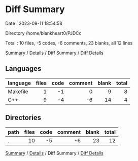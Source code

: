 # Diff Summary

Date : 2023-09-11 18:54:58

Directory /home/blankheart0/PJDCc

Total : 10 files,  -5 codes, -6 comments, 23 blanks, all 12 lines

[Summary](results.md) / [Details](details.md) / Diff Summary / [Diff Details](diff-details.md)

## Languages
| language | files | code | comment | blank | total |
| :--- | ---: | ---: | ---: | ---: | ---: |
| Makefile | 1 | -1 | 0 | 9 | 8 |
| C++ | 9 | -4 | -6 | 14 | 4 |

## Directories
| path | files | code | comment | blank | total |
| :--- | ---: | ---: | ---: | ---: | ---: |
| . | 10 | -5 | -6 | 23 | 12 |

[Summary](results.md) / [Details](details.md) / Diff Summary / [Diff Details](diff-details.md)